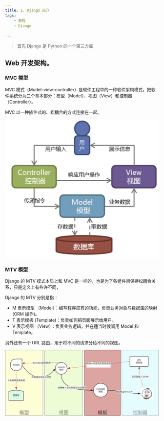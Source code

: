 ```yaml
---
title: 1. Django 简介
tags:
    - 教程
    - Django

---
```


> 首先 Django 是 Python 的一个第三方库

## Web 开发架构。

### MVC 模型

MVC 模式（Model–view–controller）是软件工程中的一种软件架构模式，把软件系统分为三个基本部分：模型（Model）、视图（View）和控制器（Controller）。

MVC 以一种插件式的、松耦合的方式连接在一起。

![](/static/2025/django/pic/1.1.png)

### MTV 模型

Django 的 MTV 模式本质上和 MVC 是一样的，也是为了各组件间保持松耦合关系，只是定义上有些许不同，

Django 的 MTV 分别是指：

- M 表示模型 （Model）：编写程序应有的功能，负责业务对象与数据库的映射 (ORM 操作)。
- T 表示模板 (Template)：负责如何把页面展示给用户。
- V 表示视图 （View）：负责业务逻辑，并在适当时候调用 Model 和 Template。

另外还有一个 URL 路由，用于将不同的请求分给不同的视图。

![](/static/2025/django/pic/1.2.png)

[^1]: https://www.cnblogs.com/xiugeng/p/9507263.html
[^2]: https://www.runoob.com/django/django-intro.html